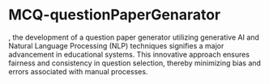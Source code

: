 # MCQ-questionPaperGenarator
, the development of a question paper generator utilizing generative AI and Natural Language Processing (NLP) techniques signifies a major advancement in educational systems. This innovative approach ensures fairness and consistency in question selection, thereby minimizing bias and errors associated with manual processes.

